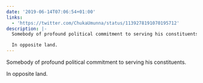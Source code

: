 ```yaml
---
date: '2019-06-14T07:06:54+01:00'
links:
  - 'https://twitter.com/ChukaUmunna/status/1139278191070195712'
description: |-
  Somebody of profound political commitment to serving his constituents.

  In opposite land.
---
```

Somebody of profound political commitment to serving his constituents.

In opposite land. 
